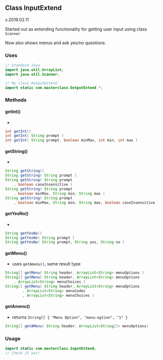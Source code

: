 ## Class InputExtend

v.2019.02.11

Started out as extending functionality for getting user input using class `Scanner`

Now also shows menus and ask yes/no questions.

### Uses

```java
// Standard Java
import java.util.ArrayList;
import java.util.Scanner;

// My class OutputExtend
import static com.masterclass.OutputExtend.*;
```



### Methods

#### getInt()

- 

```java
int getInt()
int getInt( String prompt )
int getInt( String prompt, boolean minMax, int min, int max )
```

#### getString()

- 

```java
String getString()
String getString( String prompt )
String getString( String prompt
    , boolean caseInsensitive )
String getString( String prompt
    , boolean minMax, String min, String max )
String getString( String prompt
    , boolean minMax, String min, String max, boolean caseInsensitive )
```

#### getYesNo()

- 

```java
String getYesNo()
String getYesNo( String prompt )
String getYesNo( String prompt, String yes, String no )
```

#### getMenu()

- uses `getAmenu()`, same result type

```java
String[] getMenu( String header, ArrayList<String> menuOptions )
String[] getMenu( String header, ArrayList<String> menuOptions
    , ArrayList<String> menuChoices )
String[] getMenu( String header, ArrayList<String> menuOptions
		, ArrayList<String> menuCodes
		, ArrayList<String> menuChoices )
```

#### getAmenu()

- returns `String[] { "Menu Option", "menu-option", "1" }`

```java
String[] getAMenu( String header, ArrayList<String[]> menuOptions)
```





### Usage

```java
import static com.masterclass.InputExtend;
// Check it out!
```

